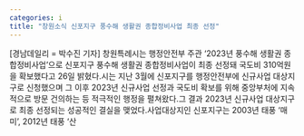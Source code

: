 ```yaml
---
categories: i
title: "창원소식 신포지구 풍수해 생활권 종합정비사업 최종 선정"
---
```

[경남데일리 = 박수진 기자] 창원특례시는 행정안전부 주관 ‘2023년 풍수해 생활권 종합정비사업’으로 신포지구 풍수해 생활권 종합정비사업이 최종 선정돼 국도비 310억원을 확보했다고 26일 밝혔다.시는 지난 3월에 신포지구를 행정안전부에 신규사업 대상지구로 신청했으며 그 이후 2023년 신규사업 선정과 국도비 확보를 위해 중앙부처에 지속적으로 방문 건의하는 등 적극적인 행정을 펼쳐왔다.그 결과 2023년 신규사업 대상지구로 최종 선정되는 성공적인 결실을 맺었다.사업대상지인 신포지구는 2003년 태풍 ‘매미’, 2012년 태풍 ‘산